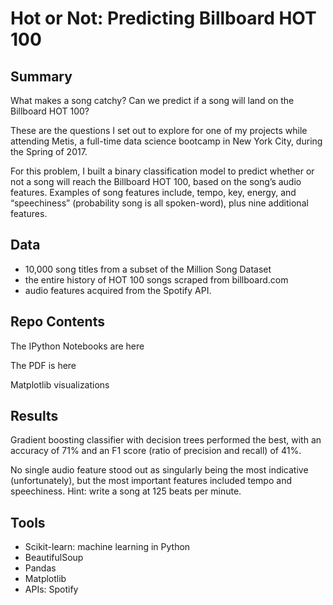# Hot or Not: Predicting Billboard HOT 100

## Summary

What makes a song catchy? Can we predict if a song will land on the Billboard HOT 100?

These are the questions I set out to explore for one of my projects while attending Metis, a full-time data science bootcamp in New York City, during the Spring of 2017.

For this problem, I built a binary classification model to predict whether or not a song will reach the Billboard HOT 100, based on the song’s audio features. Examples of song features include, tempo, key, energy, and “speechiness” (probability song is all spoken-word), plus nine additional features. 

## Data

- 10,000 song titles from a subset of the Million Song Dataset
- the entire history of HOT 100 songs scraped from billboard.com
- audio features acquired from the Spotify API. 

## Repo Contents

The IPython Notebooks are here

The PDF is here

Matplotlib visualizations

## Results

Gradient boosting classifier with decision trees performed the best, with an accuracy of 71% and an F1 score (ratio of precision and recall) of 41%. 

No single audio feature stood out as singularly being the most indicative (unfortunately), but the most important features included tempo and speechiness. Hint: write a song at 125 beats per minute. 

## Tools

- Scikit-learn: machine learning in Python
- BeautifulSoup
- Pandas
- Matplotlib
- APIs: Spotify



